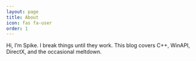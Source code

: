 ```yaml
---
layout: page
title: About
icon: fas fa-user
order: 1
---
```


Hi, I’m Spike. I break things until they work. This blog covers C++, WinAPI, DirectX, and the occasional meltdown.
